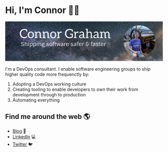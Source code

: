# Hi, I'm Connor 👋🚀

![banner](https://raw.githubusercontent.com/ConnorGraham/ConnorGraham/master/banner.png)

I'm a DevOps consultant. I enable software engineering groups to ship higher quality code more frequenctly by:
1. Adopting a DevOps working culture
2. Creating tooling to enable developers to own their work from development through to production
3. Automating everything

## Find me around the web 🌎
* [Blog](https://connorgraham.github.io/) 🚢
* [LinkedIn](https://www.linkedin.com/in/connormwg/) 💻
* [Twitter](https://twitter.com/connormwg) 🐦

